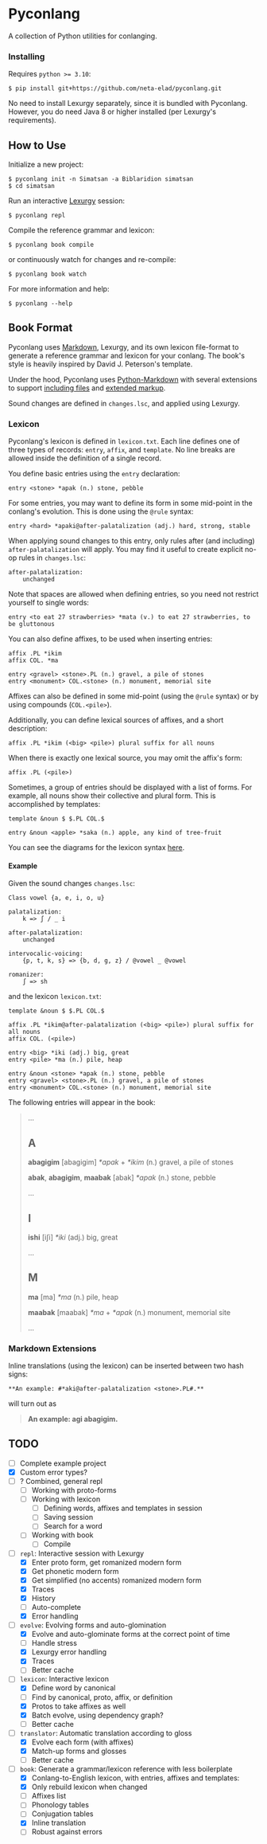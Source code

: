 # Pyconlang
A collection of Python utilities for conlanging.

### Installing
Requires `python >= 3.10`:
```shell
$ pip install git+https://github.com/neta-elad/pyconlang.git
```

No need to install Lexurgy separately, 
since it is bundled with Pyconlang.
However, you do need Java 8 or higher installed
(per Lexurgy's requirements).

## How to Use
Initialize a new project:
```shell
$ pyconlang init -n Simatsan -a Biblaridion simatsan
$ cd simatsan
```

Run an interactive 
[Lexurgy](https://github.com/def-gthill/lexurgy) 
session:
```shell
$ pyconlang repl
```

Compile the reference grammar and lexicon:
```shell
$ pyconlang book compile
```
or continuously watch for changes and re-compile:
```shell
$ pyconlang book watch
```

For more information and help:
```shell
$ pyconlang --help
```

## Book Format
Pyconlang uses 
[Markdown](https://daringfireball.net/projects/markdown/),
Lexurgy,
and its own lexicon file-format 
to generate a reference grammar and lexicon
for your conlang.
The book's style is heavily inspired by
David J. Peterson's template.

Under the hood, Pyconlang uses
[Python-Markdown](https://python-markdown.github.io/)
with several extensions to support
[including files](https://github.com/neurobin/mdx_include)
and [extended markup](https://python-markdown.github.io/extensions/).

Sound changes are defined in `changes.lsc`, 
and applied using Lexurgy.

### Lexicon
Pyconlang's lexicon is defined in `lexicon.txt`.
Each line defines one of three types of records: 
`entry`, `affix`, and `template`.
No line breaks are allowed inside the definition of a single record.

You define basic entries using the `entry` declaration:
```
entry <stone> *apak (n.) stone, pebble 
```

For some entries,
you may want to define
its form in some mid-point
in the conlang's evolution.
This is done using the `@rule` syntax:
```
entry <hard> *apaki@after-palatalization (adj.) hard, strong, stable 
```

When applying sound changes to this entry,
only rules after (and including) `after-palatalization`
will apply.
You may find it useful to create explicit no-op rules
in `changes.lsc`:
```
after-palatalization:
    unchanged
```

Note that spaces are allowed
when defining entries,
so you need not restrict yourself to single words:
```
entry <to eat 27 strawberries> *mata (v.) to eat 27 strawberries, to be gluttonous
```

You can also define affixes, 
to be used when inserting entries:
```
affix .PL *ikim
affix COL. *ma

entry <gravel> <stone>.PL (n.) gravel, a pile of stones
entry <monument> COL.<stone> (n.) monument, memorial site
```
Affixes can also be defined in some mid-point
(using the `@rule` syntax)
or by using compounds (`COL.<pile>`).

Additionally,
you can define lexical sources of affixes,
and a short description:
```
affix .PL *ikim (<big> <pile>) plural suffix for all nouns
```
When there is exactly one lexical source,
you may omit the affix's form:
```
affix .PL (<pile>)
```

Sometimes, a group of entries should be displayed
with a list of forms. 
For example, all nouns show their collective and plural form.
This is accomplished by templates:
```
template &noun $ $.PL COL.$

entry &noun <apple> *saka (n.) apple, any kind of tree-fruit
```

You can see the diagrams for the lexicon syntax
[here](https://htmlpreview.github.io/?https://github.com/neta-elad/pyconlang/blob/main/diagrams.html).

#### Example
Given the sound changes `changes.lsc`:
```
Class vowel {a, e, i, o, u}

palatalization:
    k => ʃ / _ i

after-palatalization:
    unchanged

intervocalic-voicing:
    {p, t, k, s} => {b, d, g, z} / @vowel _ @vowel

romanizer:
    ʃ => sh
```

and the lexicon `lexicon.txt`:
```
template &noun $ $.PL COL.$
    
affix .PL *ikim@after-palatalization (<big> <pile>) plural suffix for all nouns
affix COL. (<pile>)

entry <big> *iki (adj.) big, great
entry <pile> *ma (n.) pile, heap

entry &noun <stone> *apak (n.) stone, pebble
entry <gravel> <stone>.PL (n.) gravel, a pile of stones
entry <monument> COL.<stone> (n.) monument, memorial site
```

The following entries will appear in the book:
> ...
> ## A
> **abagigim** [abagigim] _\*apak_ + _\*ikim_ (n.) gravel, a pile of stones
> 
> **abak**, **abagigim**, **maabak** [abak] _\*apak_ (n.) stone, pebble
> 
> ...
> ## I
> **ishi** [iʃi] _\*iki_ (adj.) big, great
> 
> ...
> ## M
> **ma** [ma] _\*ma_ (n.) pile, heap
>
> **maabak** [maabak] _\*ma_ + _\*apak_ (n.) monument, memorial site
>
> ...

### Markdown Extensions
Inline translations (using the lexicon)
can be inserted between two hash signs:
```
**An example: #*aki@after-palatalization <stone>.PL#.**
```
will turn out as
> **An example: agi abagigim.**



## TODO
- [ ] Complete example project
- [x] Custom error types?
- [ ] ? Combined, general repl
  - [ ] Working with proto-forms
  - [ ] Working with lexicon
    - [ ] Defining words, affixes and templates in session
    - [ ] Saving session
    - [ ] Search for a word
  - [ ] Working with book
    - [ ] Compile
- [ ] `repl`: Interactive session with Lexurgy
  - [x] Enter proto form, get romanized modern form
  - [x] Get phonetic modern form
  - [x] Get simplified (no accents) romanized modern form
  - [x] Traces
  - [x] History
  - [ ] Auto-complete
  - [x] Error handling
- [ ] `evolve`: Evolving forms and auto-glomination
  - [x] Evolve and auto-glominate forms at the correct point of time
  - [ ] Handle stress
  - [x] Lexurgy error handling
  - [x] Traces
  - [ ] Better cache
- [ ] `lexicon`: Interactive lexicon
  - [x] Define word by canonical
  - [ ] Find by canonical, proto, affix, or definition
  - [x] Protos to take affixes as well
  - [x] Batch evolve, using dependency graph?
  - [ ] Better cache
- [ ] `translator`: Automatic translation according to gloss
  - [x] Evolve each form (with affixes)
  - [x] Match-up forms and glosses
  - [ ] Better cache
- [ ] `book`: Generate a grammar/lexicon reference with less boilerplate
  - [x] Conlang-to-English lexicon, with entries, affixes and templates:
  - [x] Only rebuild lexicon when changed
  - [ ] Affixes list
  - [ ] Phonology tables
  - [ ] Conjugation tables
  - [x] Inline translation
  - [ ] Robust against errors